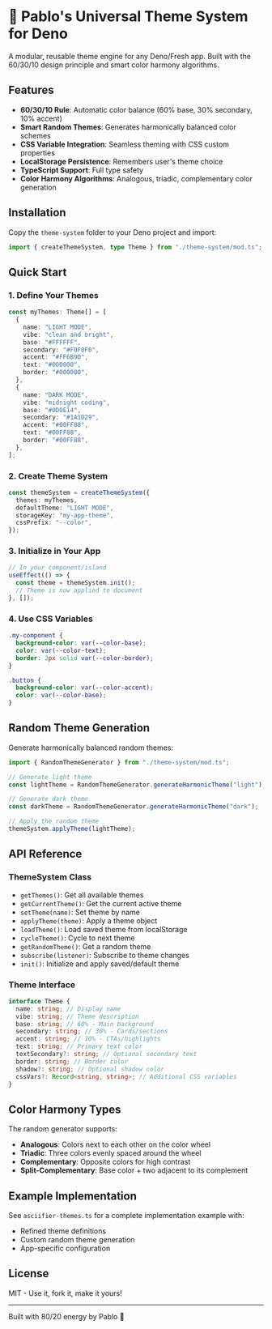 # 🎨 Pablo's Universal Theme System for Deno

A modular, reusable theme engine for any Deno/Fresh app. Built with the 60/30/10
design principle and smart color harmony algorithms.

## Features

- **60/30/10 Rule**: Automatic color balance (60% base, 30% secondary, 10%
  accent)
- **Smart Random Themes**: Generates harmonically balanced color schemes
- **CSS Variable Integration**: Seamless theming with CSS custom properties
- **LocalStorage Persistence**: Remembers user's theme choice
- **TypeScript Support**: Full type safety
- **Color Harmony Algorithms**: Analogous, triadic, complementary color
  generation

## Installation

Copy the `theme-system` folder to your Deno project and import:

```typescript
import { createThemeSystem, type Theme } from "./theme-system/mod.ts";
```

## Quick Start

### 1. Define Your Themes

```typescript
const myThemes: Theme[] = [
  {
    name: "LIGHT MODE",
    vibe: "clean and bright",
    base: "#FFFFFF",
    secondary: "#F0F0F0",
    accent: "#FF6B9D",
    text: "#000000",
    border: "#000000",
  },
  {
    name: "DARK MODE",
    vibe: "midnight coding",
    base: "#0D0E14",
    secondary: "#1A1D29",
    accent: "#00FF88",
    text: "#00FF88",
    border: "#00FF88",
  },
];
```

### 2. Create Theme System

```typescript
const themeSystem = createThemeSystem({
  themes: myThemes,
  defaultTheme: "LIGHT MODE",
  storageKey: "my-app-theme",
  cssPrefix: "--color",
});
```

### 3. Initialize in Your App

```typescript
// In your component/island
useEffect(() => {
  const theme = themeSystem.init();
  // Theme is now applied to document
}, []);
```

### 4. Use CSS Variables

```css
.my-component {
  background-color: var(--color-base);
  color: var(--color-text);
  border: 2px solid var(--color-border);
}

.button {
  background-color: var(--color-accent);
  color: var(--color-base);
}
```

## Random Theme Generation

Generate harmonically balanced random themes:

```typescript
import { RandomThemeGenerator } from "./theme-system/mod.ts";

// Generate light theme
const lightTheme = RandomThemeGenerator.generateHarmonicTheme("light");

// Generate dark theme
const darkTheme = RandomThemeGenerator.generateHarmonicTheme("dark");

// Apply the random theme
themeSystem.applyTheme(lightTheme);
```

## API Reference

### ThemeSystem Class

- `getThemes()`: Get all available themes
- `getCurrentTheme()`: Get the current active theme
- `setTheme(name)`: Set theme by name
- `applyTheme(theme)`: Apply a theme object
- `loadTheme()`: Load saved theme from localStorage
- `cycleTheme()`: Cycle to next theme
- `getRandomTheme()`: Get a random theme
- `subscribe(listener)`: Subscribe to theme changes
- `init()`: Initialize and apply saved/default theme

### Theme Interface

```typescript
interface Theme {
  name: string; // Display name
  vibe: string; // Theme description
  base: string; // 60% - Main background
  secondary: string; // 30% - Cards/sections
  accent: string; // 10% - CTAs/highlights
  text: string; // Primary text color
  textSecondary?: string; // Optional secondary text
  border: string; // Border color
  shadow?: string; // Optional shadow color
  cssVars?: Record<string, string>; // Additional CSS variables
}
```

## Color Harmony Types

The random generator supports:

- **Analogous**: Colors next to each other on the color wheel
- **Triadic**: Three colors evenly spaced around the wheel
- **Complementary**: Opposite colors for high contrast
- **Split-Complementary**: Base color + two adjacent to its complement

## Example Implementation

See `asciifier-themes.ts` for a complete implementation example with:

- Refined theme definitions
- Custom random theme generation
- App-specific configuration

## License

MIT - Use it, fork it, make it yours!

---

Built with 80/20 energy by Pablo 🎸
